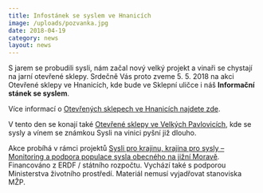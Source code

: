 ```yaml
---
title: Infostánek se syslem ve Hnanicích
image: /uploads/pozvanka.jpg
date: 2018-04-19
category: news
layout: news
---
```

S jarem se probudili sysli, nám začal nový velký projekt a vinaři se
chystají na jarní otevřené sklepy. Srdečně Vás proto zveme 5. 5. 2018 na
akci Otevřené sklepy ve Hnanicích, kde bude ve Sklepní uličce i náš
**Informační stánek se syslem**.

Více informací o [Otevřených sklepech ve Hnanicích najdete
zde](https://www.wineofczechrepublic.cz/akce-a-novinky/kalendar-akci/10563-otevrene-sklepy-hnanice.html).

V tento den se konají také [Otevřené sklepy ve Velkých
Pavlovicích](http://www.vinozvelkychpavlovic.cz/majove-otevrene-sklepy-2018),
kde se sysly a vínem se známkou Sysli na vinici pyšní již dlouho.

Akce probíhá v rámci projektů [Sysli pro krajinu, krajina pro sysly –
Monitoring a podpora populace sysla obecného na jižní
Moravě](http://www.syslinavinici.cz/o-nas/projekty/sysli-pro-krajinu-krajina-pro-sysly). Financováno
z ERDF / státního rozpočtu. Vychází také s podporou Ministerstva
životního prostředí. Materiál nemusí vyjadřovat stanoviska MŽP.
